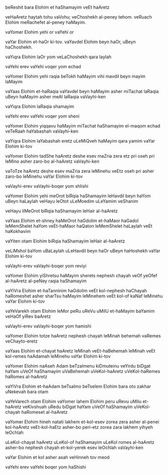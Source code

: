 beReshit bara Elohim et haShamayim veEt haAretz

veHaAretz haytah tohu vaVohu; 
veChoshekh al-peney tehom.
veRuach Elohim meRachefet al-peney haMayim.

vaYomer Elohim yehi or
vaYehi or

vaYar Elohim et-haOr ki-tov. 
vaYavdel Elohim beyn haOr, uBeyn haChoshekh.

vaYiqra Elohim laOr yom
veLaChoshekh qara laylah

vaYehi erev 
vaYehi voqer 
yom echad

vaYomer Elohim yehi raqia beTokh haMayim
vihi mavdil beyn mayim laMayim

vaYaas Elohim et-haRaqia 
vaYavdel beyn haMayim asher miTachat laRaqia uBeyn haMayim asher meAl laRaqia 
vaVayhi-ken

vaYiqra Elohim laRaqia shamayim

vaYehi erev 
vaYehi voqer 
yom sheni

vaYomer Elohim yiqqavu haMayim miTachat haShamayim el-maqom echad
veTeRaah haYabashah
vaVayhi-ken

vaYiqra Elohim laYabashah eretz
uLeMiQveh haMayim qara yamim
vaYar Elohim ki-tov

vaYomer Elohim tadShe haAretz deshe esev maZria zera etz pri oseh pri leMino asher zaro-bo al-haAretz 
vaVayhi-ken

vaToTze haAretz deshe esev maZria zera leMinehu veEtz oseh pri asher zaro-bo leMinehu 
vaYar Elohim ki-tov

vaVayhi-erev 
vaVayhi-boqer 
yom shlishi

vaYomer Elohim yehi meOrot biRqia haShamayim leHavdil beyn haYom uBeyn haLaylah 
veHayu leOtot uLeMoedim uLeYamim veShanim

veHayu liMeOrot biRqia haShamayim leHair al-haAretz

vaYaas Elohim et-shney haMeOrot haGdolim 
et-haMaor haGadol leMemShelet haYom 
veEt-haMaor haQaton leMemShelet haLaylah 
veEt haKokhavim

vaYiten otam Elohim biRqia haShamayim leHair al-haAretz

veLiMshol baYom uBaLaylah 
uLeHavdil beyn haOr uBeyn haHoshekh 
vaYar Elohim ki-tov

vaVayhi-erev 
vaVayhi-boqer 
yom reviyi

vaYomer Elohim yiShretsu haMayim sherets nephesh chayah 
veOf yeOfef al-haAretz al-peNey raqia haShamayim

vaYiVra Elohim et-haTanninim haGdolim 
veEt kol-nephesh haChayah haRomeshet asher sharTsu haMayim leMinehem 
veEt kol-of kaNaf leMinehu 
vaYar Elohim ki-tov

vaYeVarekh otam Elohim leMor peRu uReVu uMilU et-haMayim baYamim 
veHaOf yiRev baAretz

vaVayhi-erev 
vaVayhi-boqer 
yom hamishi

vaYomer Elohim totze haAretz nephesh chayah leMinah behemah vaRemes veChayto-eretz

vaYaas Elohim et-chayat haAretz leMinah 
veEt-haBehemah leMinah 
veEt kol-remes haAdamah leMinehu 
vaYar Elohim ki-tov

vaYomer Elohim naAseh Adam beTzalmenu kiDmuteinu 
veYirdu biDgat haYam uVeOf haShamayim uVaBehemah uVeKol-haAretz uVeKol-haRemes haRomes al-haAretz

vaYiVra Elohim et-haAdam beTsalmo
beTselem Elohim bara oto 
zakhar uNekevah bara otam

vaYeVarech otam Elohim 
vaYomer lahem Elohim peru uRevu uMilu et-haAretz 
veKivshuah uRedu biDgat haYam uVeOf haShamayim uVeKol-chayah haRomeset al-haAretz

vaYomer Elohim hineh natati lakhem et-kol-esev zorea zera asher al-penei kol-haAretz 
veEt-kol-haEtz asher-bo peri-etz zorea zara lakhem yihyeh leOchlah

uLeKol-chayat haAretz uLeKol-of haShamayim uLeKol romes al-haAretz asher-bo nephesh chayah et-kol-yerek esev leOchlah 
vaVayhi-ken

vaYar Elohim et kol asher asah 
veHinneh tov meod

vaYehi erev 
vaYehi boqer 
yom haShishi
